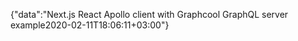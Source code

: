 {"data":"Next.js React Apollo client with Graphcool GraphQL server example2020-02-11T18:06:11+03:00"}
